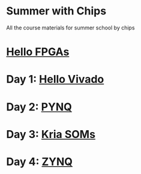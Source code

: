 # Summer with Chips
All the course materials for summer school by chips

# [Hello FPGAs](<FPGAs vs LEGOs.md>)

# Day 1: [Hello Vivado](https://github.com/santoshkrishna4138/chips_summer_school_day1.git)

# Day 2: [PYNQ](./)

# Day 3: [Kria SOMs](<./Day 3/README.md>)

# Day 4: [ZYNQ](./)

